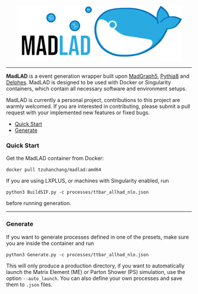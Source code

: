 <p align="center">
  <img height="150" src=".github/logo/madlad_logo.png"/>
</p>

--------------------------------------------------------------------------------

**MadLAD** is a event generation wrapper built upon [MadGraph5](https://launchpad.net/mg5amcnlo), [Pythia8](https://pythia.org) and [Delphes](https://github.com/delphes/delphes). MadLAD is designed to be used with Docker or Singularity containers, which contain all necessary software and environment setups.

MadLAD is currently a personal project, contributions to this project are warmly welcomed. If you are interested in contributing, please submit a pull request with your implemented new features or fixed bugs.

- [Quick Start](#quick-start)
- [Generate](#generate)

### Quick Start
Get the MadLAD container from Docker:
```
docker pull tzuhanchang/madlad:amd64
```
If you are using LXPLUS, or machines with Singularity enabled, run
```
python3 BuildSIF.py -c processes/ttbar_allhad_nlo.json
```
before running generation.

---

### Generate
If you want to generate processes defined in one of the presets, make sure you are inside the container and run
```
python3 Generate.py -c processes/ttbar_allhad_nlo.json
```
This will only produce a production directory, if you want to automatically launch the Matrix Element (ME) or Parton Shower (PS) simulation, use the option ```--auto_launch```. You can also define your own processes and save them to ```.json``` files.